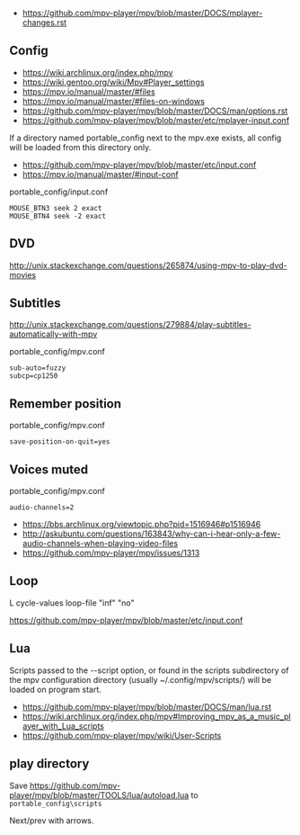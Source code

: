 - https://github.com/mpv-player/mpv/blob/master/DOCS/mplayer-changes.rst

## Config

- https://wiki.archlinux.org/index.php/mpv
- https://wiki.gentoo.org/wiki/Mpv#Player_settings
- https://mpv.io/manual/master/#files
- https://mpv.io/manual/master/#files-on-windows
- https://github.com/mpv-player/mpv/blob/master/DOCS/man/options.rst
- https://github.com/mpv-player/mpv/blob/master/etc/mplayer-input.conf

If a directory named portable_config next to the mpv.exe exists, all config will be loaded from this directory only.

- https://github.com/mpv-player/mpv/blob/master/etc/input.conf
- https://mpv.io/manual/master/#input-conf

portable_config/input.conf

```
MOUSE_BTN3 seek 2 exact
MOUSE_BTN4 seek -2 exact
```

## DVD

http://unix.stackexchange.com/questions/265874/using-mpv-to-play-dvd-movies

## Subtitles

http://unix.stackexchange.com/questions/279884/play-subtitles-automatically-with-mpv

portable_config/mpv.conf

```
sub-auto=fuzzy
subcp=cp1250
```

## Remember position

portable_config/mpv.conf

```
save-position-on-quit=yes
```

## Voices muted

portable_config/mpv.conf

```
audio-channels=2
```

- https://bbs.archlinux.org/viewtopic.php?pid=1516946#p1516946
- http://askubuntu.com/questions/163843/why-can-i-hear-only-a-few-audio-channels-when-playing-video-files
- https://github.com/mpv-player/mpv/issues/1313

## Loop

L cycle-values loop-file "inf" "no"

https://github.com/mpv-player/mpv/blob/master/etc/input.conf

## Lua

Scripts passed to the --script option, or found in the scripts subdirectory of the mpv configuration directory (usually ~/.config/mpv/scripts/) will be loaded on program start.

- https://github.com/mpv-player/mpv/blob/master/DOCS/man/lua.rst
- https://wiki.archlinux.org/index.php/mpv#Improving_mpv_as_a_music_player_with_Lua_scripts
- https://github.com/mpv-player/mpv/wiki/User-Scripts


## play directory

Save https://github.com/mpv-player/mpv/blob/master/TOOLS/lua/autoload.lua to `portable_config\scripts`

Next/prev with arrows.

